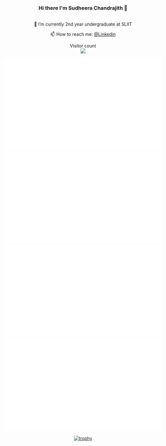 

<div align="center">
 
### Hi there I'm Sudheera Chandrajith 👋
<br>
🔭 I’m currently 2nd year undergraduate at SLIIT 
 <br>
 
📫 How to reach me: [@Linkedin](https://www.linkedin.com/in/sudheera-chandrajith/)
 
 

<p align="center"> 
  Visitor count<br>
  <img src="https://profile-counter.glitch.me/IT21227554/count.svg" />
</p>

<a href="https://github.com/IT21227554/github-stats#gh-dark-mode-only">
<img src="https://github.com/IT21227554/Github-stats/blob/master/generated/overview.svg#gh-dark-mode-only" />
<img src="https://github.com/IT21227554/Github-Stats/blob/master/generated/languages.svg#gh-dark-mode-only" />
</a>

<a href="https://github.com/IT21227554/github-stats#gh-light-mode-only">
<img src="https://github.com/IT21227554/Github-Stats/blob/master/generated/overview.svg#gh-dark-mode-only#gh-light-mode-only" />
<img src="https://github.com/IT21227554/Github-Stats/blob/master/generated/languages.svg#gh-dark-mode-only#gh-light-mode-only" />
</a>

[![trophy](https://github-profile-trophy.vercel.app/?username=IT21227554&theme=onedark)](https://github.com/ryo-ma/github-profile-trophy)
</div>



 

